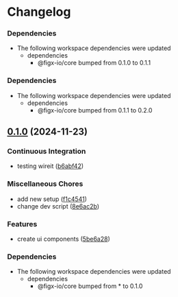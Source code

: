 # Changelog

### Dependencies

* The following workspace dependencies were updated
  * dependencies
    * @figx-io/core bumped from 0.1.0 to 0.1.1

### Dependencies

* The following workspace dependencies were updated
  * dependencies
    * @figx-io/core bumped from 0.1.1 to 0.2.0

## [0.1.0](https://github.com/figx-io/figx-io/compare/ui-v0.0.1...ui-v0.1.0) (2024-11-23)


### Continuous Integration

* testing wireit ([b6abf42](https://github.com/figx-io/figx-io/commit/b6abf42ba9ffe50929f6cf3f9580f10842a0205a))


### Miscellaneous Chores

* add new setup ([f1c4541](https://github.com/figx-io/figx-io/commit/f1c4541966f5ebb4e26be926d91baeef991d7065))
* change dev script ([8e6ac2b](https://github.com/figx-io/figx-io/commit/8e6ac2b72f23dae3c14553e619e8fdfc286131a4))


### Features

* create ui components ([5be6a28](https://github.com/figx-io/figx-io/commit/5be6a28ce003056edcaf0045f6d327fd43645491))


### Dependencies

* The following workspace dependencies were updated
  * dependencies
    * @figx-io/core bumped from * to 0.1.0
